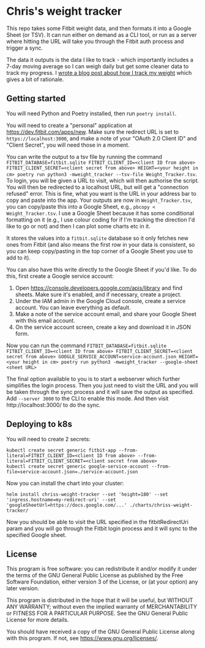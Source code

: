 Chris's weight tracker
======================

This repo takes some Fitbit weight data, and then formats it into a Google Sheet (or TSV). It can run either on demand
as a CLI tool, or run as a server where hitting the URL will take you through the Fitbit auth process and trigger a
sync.

The data it outputs is the data I like to track - which importantly includes a 7-day moving average so I can
weigh daily but get some cleaner data to track my progress. I [wrote a blog post about how I track my weight](https://cnorthwood.medium.com/tracking-losing-weight-78eadc616507)
which gives a bit of rationale.

Getting started
---------------

You will need Python and Poetry installed, then run `poetry install`.

You will need to create a "personal" application at https://dev.fitbit.com/apps/new. Make sure
the redirect URL is set to `https://localhost:3000`, and make a note of your "OAuth 2.0 Client ID"
and "Client Secret", you will need those in a moment.

You can write the output to a tsv file by running the command `FITBIT_DATABASE=fitbit.sqlite FITBIT_CLIENT_ID=<client ID from above> FITBIT_CLIENT_SECRET=<client secret from above> HEIGHT=<your height in cm> poetry run python3 -mweight_tracker --tsv-file Weight_Tracker.tsv`.
To login, you will be given a URL to visit, which will then authorise the script. You will then be redirected to a localhost URL,
but will get a "connection refused" error. This is fine, what you want is the URL in your address bar to copy and paste
into the app. Your outputs are now in `Weight_Tracker.tsv`, you can copy/paste this into a Google Sheet,
e.g., `pbcopy < Weight_Tracker.tsv`. I use a Google Sheet because it has some conditional formatting on it (e.g., I
use colour coding for if I'm tracking the direction I'd like to go or not) and then I can plot some charts etc in it.

It stores the values into a `fitbit.sqlite` database so it only fetches new ones from Fitbit (and also means the first
row in your data is consistent, so you can keep copy/pasting in the top corner of a Google Sheet you use to add to it).

You can also have this write directly to the Google Sheet if you'd like. To do this, first create a Google service account:

1. Open https://console.developers.google.com/apis/library and find sheets. Make sure it's enabled, and if necessary, create a project.
2. Under the IAM admin in the Google Cloud console, create a service account. You can leave everything as default.
3. Make a note of the service account email, and share your Google Sheet with this email account.
4. On the service account screen, create a key and download it in JSON form.

Now you can run the command `FITBIT_DATABASE=fitbit.sqlite FITBIT_CLIENT_ID=<client ID from above> FITBIT_CLIENT_SECRET=<client secret from above> GOOGLE_SERVICE_ACCOUNT=service-account.json HEIGHT=<your height in cm> poetry run python3 -mweight_tracker --google-sheet <sheet URL>`

The final option available to you is to start a webserver which further simplifies the login process. Then you just need
to visit the URL and you will be taken through the sync process and it will save the output as specified. Add `--server 3000`
to the CLI to enable this mode. And then visit http://localhost:3000/ to do the sync.

Deploying to k8s
----------------

You will need to create 2 secrets:

    kubectl create secret generic fitbit-app --from-literal=FITBIT_CLIENT_ID=<client ID from above> --from-literal=FITBIT_CLIENT_SECRET=<client secret from above>
    kubectl create secret generic google-service-account --from-file=service-account.json=./service-account.json

Now you can install the chart into your cluster:

    helm install chriss-weight-tracker --set 'height=180' --set 'ingress.hostname=my-redirect-uri' --set 'googleSheetUrl=https://docs.google.com/...' ./charts/chriss-weight-tracker/

Now you should be able to visit the URL specified in the fitbitRedirectUri param and you will go through the Fitbit login
process and it will sync to the specified Google sheet.

License
-------

This program is free software: you can redistribute it and/or modify it under the terms of the GNU General Public
License as published by the Free Software Foundation, either version 3 of the License, or (at your option) any later
version.

This program is distributed in the hope that it will be useful, but WITHOUT ANY WARRANTY; without even the implied
warranty of MERCHANTABILITY or FITNESS FOR A PARTICULAR PURPOSE. See the GNU General Public License for more details.

You should have received a copy of the GNU General Public License along with this program. If not,
see <https://www.gnu.org/licenses/>. 
